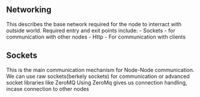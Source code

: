 ## Networking
This describes the base network required for the node to interract with outside world.
Required entry and exit points include:
    - Sockets - for communication with other nodes
    - Http - For communication with clients

## Sockets
This is the main communication mechanism for Node-Node communication. We can use raw sockets(berkely sockets) for communication or advanced socket libraries like ZeroMQ
Using ZeroMq gives us connection handling, incase connection to other nodes


